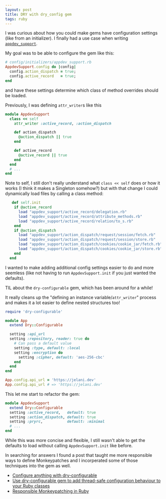 ```yaml
---
layout: post
title: DRY with dry_config gem
tags: ruby
---
```


I was curious about how you could make gems have configuration settings (like from an initializer). I finally had a use case when writing [`appdev_support`](https://github.com/firstdraft/appdev_support).

My goal was to be able to configure the gem like this:

```rb
# config/initializers/appdev_support.rb
AppdevSupport.config do |config|
  config.action_dispatch = true;
  config.active_record   = true;
end
```

and have these settings determine which class of method overrides should be loaded.

Previously, I was defining `attr_writer`s like this 

```rb
module AppdevSupport
  class << self
    attr_writer :active_record, :action_dispatch

    def action_dispatch
      @action_dispatch || true
    end

    def active_record
      @active_record || true
    end
  end
  # ...
end
```

Note to self, I still don't really understand what `class << self` does or how it works (I think it makes a Singleton somehow?) but with that change I could dynamically load files by calling a class method:

```rb
   def self.init
    if @active_record
      load "appdev_support/active_record/delegation.rb"
      load "appdev_support/active_record/attribute_methods.rb"
      load "appdev_support/active_record/relation/to_s.rb"
    end
    if @action_dispatch
      load "appdev_support/action_dispatch/request/session/fetch.rb"
      load "appdev_support/action_dispatch/request/session/store.rb"
      load "appdev_support/action_dispatch/cookies/cookie_jar/fetch.rb"
      load "appdev_support/action_dispatch/cookies/cookie_jar/store.rb"
    end
  end
```

I wanted to make adding additional config settings easier to do and more seemless (like not having to run `AppdevSupport.init` if you just wanted the defaults).

TIL about the `dry-configurable` gem, which has been around for a while!

It really cleans up the "defining an instance variable/`attr_writer`" process and makes it a lot easier to define nested structures too!

```rb
require 'dry-configurable'

module App
  extend Dry::Configurable

  setting :api_url
  setting :repository, reader: true do
    # Can pass a default value
    setting :type, default: :local
    setting :encryption do
      setting :cipher, default: 'aes-256-cbc'
    end
  end
end

App.config.api_url = 'https://jelani.dev'
App.config.api_url # => 'https://jelani.dev'
```

This let me start to refactor the gem:

```rb
module AppdevSupport
  extend Dry::Configurable
  setting :active_record,   default: true
  setting :action_dispatch, default: true
  setting :pryrc,           default: :minimal
  # ...
end
```

While this was more concise and flexible, I still wasn't able to get the defaults to load without calling `AppdevSupport.init` like before.

In searching for answers I found a post that taught me more responsible ways to define Monkeypatches and I incorperated some of those techniques into the gem as well.

- [Configure anything with dry-configurable](https://hanamimastery.com/episodes/5-configure-anything-with-dry-configurable)
- [Use dry-configurable gem to add thread-safe configuration behaviour to your Ruby classes](https://cloudolife.com/2021/02/13/Programming-Language/Ruby/Awesome-Ruby-Gem/Use-dry-configurable-gem-to-add-thread-safe-configuration-behaviour-to-your-Ruby-classes/)
- [Responsible Monkeypatching in Ruby](https://blog.appsignal.com/2021/08/24/responsible-monkeypatching-in-ruby.html)
